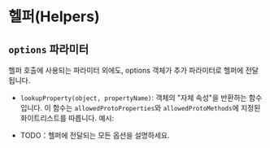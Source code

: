 # 헬퍼(Helpers)

## `options` 파라미터

헬퍼 호출에 사용되는 파라미터 외에도, options 객체가 추가 파라미터로 헬퍼에 전달됩니다.

- `lookupProperty(object, propertyName)`: 객체의 "자체 속성"을 반환하는 함수입니다. 이 함수는 `allowedProtoProperties`와
  `allowedProtoMethods`에 지정된 화이트리스트를 따릅니다. 예시:

  <ExamplePart examplePage="/ko/examples/helper-lookup-property.md" show="preparationScript" />

- TODO：헬퍼에 전달되는 모든 옵션을 설명하세요.

